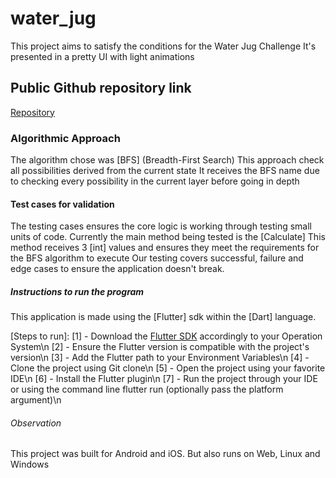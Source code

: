 # water_jug

This project aims to satisfy the conditions for the Water Jug Challenge
It's presented in a pretty UI with light animations

## Public Github repository link
<a href="https://github.com/JulioCRFilho/water_jug">Repository</a>

### Algorithmic Approach
The algorithm chose was [BFS] (Breadth-First Search)
This approach check all possibilities derived from the current state
It receives the BFS name due to checking every possibility in the current layer before going in depth

#### Test cases for validation
The testing cases ensures the core logic is working through testing small units of code.
Currently the main method being tested is the [Calculate]
This method receives 3 [int] values and ensures they meet the requirements for the BFS algorithm to execute
Our testing covers successful, failure and edge cases to ensure the application doesn't break.

##### Instructions to run the program
This application is made using the [Flutter] sdk within the [Dart] language.

[Steps to run]:
    [1] - Download the <a href="https://docs.flutter.dev/get-started/install">Flutter SDK</a> accordingly to your Operation System\n
    [2] - Ensure the Flutter version is compatible with the project's version\n
    [3] - Add the Flutter path to your Environment Variables\n
    [4] - Clone the project using Git clone\n
    [5] - Open the project using your favorite IDE\n
    [6] - Install the Flutter plugin\n
    [7] - Run the project through your IDE or using the command line flutter run (optionally pass the platform argument)\n

###### Observation
This project was built for Android and iOS. But also runs on Web, Linux and Windows
